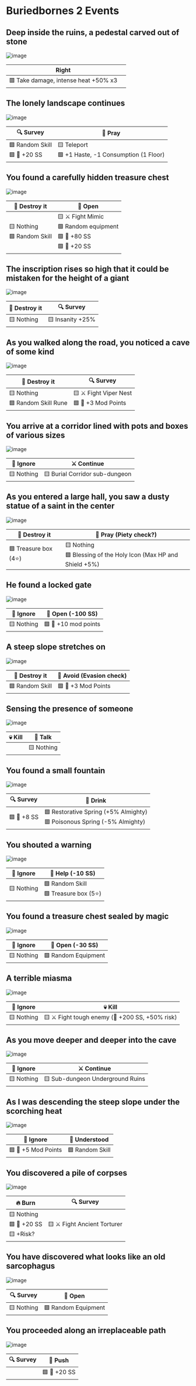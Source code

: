 # Buriedbornes 2 Events

## Deep inside the ruins, a pedestal carved out of stone

![image](images/Pasted%20image%2020240123144509.png)

| Right |  |
| --- | --- |
| 🟥 Take damage, intense heat +50% x3 |  |

## The lonely landscape continues

![image](images/Pasted%20image%2020240123145834.png)

| 🔍 Survey | 🙏 Pray |
| --- | --- |
| 🟩 Random Skill<br>🟩 💎 +20 SS | 🟨 Teleport<br>🟩 +1 Haste, -1 Consumption (1 Floor) |

## You found a carefully hidden treasure chest

![image](images/Pasted%20image%2020240123150419.png)

| 🔨 Destroy it | 🔑 Open |
| --- | --- |
| 🟨 Nothing<br>🟩 Random Skill | 🟨 ⚔ Fight Mimic<br>🟩 Random equipment<br>🟩 💎 +80 SS<br>🟩 💎 +20 SS |

## The inscription rises so high that it could be mistaken for the height of a giant

![image](images/Pasted%20image%2020240123150927.png)

| 🔨 Destroy it | 🔍 Survey |
| --- | --- |
| 🟨 Nothing | 🟨 Insanity +25% |

## As you walked along the road, you noticed a cave of some kind

![image](images/Pasted%20image%2020240123151815.png)

| 🔨 Destroy it | 🔍 Survey |
| --- | --- |
| 🟨 Nothing<br>🟩 Random Skill Rune | 🟨 ⚔ Fight Viper Nest<br>🟩 🔧 +3 Mod Points |

## You arrive at a corridor lined with pots and boxes of various sizes

![image](images/Pasted%20image%2020240123152908.png)

| 👢 Ignore | ⚔ Continue |
| --- | --- |
| 🟨 Nothing | 🟨 Burial Corridor sub-dungeon |

## As you entered a large hall, you saw a dusty statue of a saint in the center

![image](images/Pasted%20image%2020240123153156.png)

| 🔨 Destroy it | 🙏 Pray (Piety check?) |
| --- | --- |
| 🟩 Treasure box (4⭐) | 🟨 Nothing<br>🟩 Blessing of the Holy Icon (Max HP and Shield +5%) |

## He found a locked gate

![image](images/Pasted%20image%2020240123154105.png)

| 👢 Ignore | 🔑 Open (-100 SS) |
| --- | --- |
| 🟨 Nothing | 🟩 🔧 +10 mod points |

## A steep slope stretches on

![image](images/Pasted%20image%2020240123154406.png)

| 🔨 Destroy it | 💨 Avoid (Evasion check) |
| --- | --- |
| 🟩 Random Skill | 🟩 🔧 +3 Mod Points |

## Sensing the presence of someone

![image](images/Pasted%20image%2020240123154734.png)

| 💀 Kill | 🎲 Talk |
| --- | --- |
|  | 🟨 Nothing |

## You found a small fountain

![image](images/Pasted%20image%2020240123154953.png)

| 🔍 Survey | 🌊 Drink |
| --- | --- |
| 🟩 💎 +8 SS | 🟩 Restorative Spring (+5% Almighty)<br>🟥 Poisonous Spring (-5% Almighty) |

## You shouted a warning

![image](images/Pasted%20image%2020240123155101.png)

| 👢 Ignore | 🎲 Help (-10 SS) |
| --- | --- |
| 🟨 Nothing | 🟩 Random Skill<br>🟩 Treasure box (5⭐) |

## You found a treasure chest sealed by magic

![image](images/Pasted%20image%2020240123155537.png)

| 👢 Ignore | 🔑 Open (-30 SS) |
| --- | --- |
| 🟨 Nothing | 🟩 Random Equipment |

## A terrible miasma

![image](images/Pasted%20image%2020240123160319.png)

| 👢 Ignore | 💀 Kill |
| --- | --- |
| 🟨 Nothing | 🟨 ⚔ Fight tough enemy (💎 +200 SS, +50% risk) |

## As you move deeper and deeper into the cave

![image](images/Pasted%20image%2020240124094908.png)

| 👢 Ignore | ⚔ Continue |
| --- | --- |
| 🟨 Nothing | 🟨 Sub-dungeon Underground Ruins |

## As I was descending the steep slope under the scorching heat

![image](images/Pasted%20image%2020240125075344.png)

| 👢 Ignore | 🎲 Understood |
| --- | --- |
| 🟩 🔧 +5 Mod Points | 🟩 Random Skill |

## You discovered a pile of corpses

![image](images/Pasted%20image%2020240125075709.png)

| 🔥 Burn | 🔍 Survey |
| --- | --- |
| 🟨 Nothing<br>🟩 💎 +20 SS<br>🟨 +Risk? | 🟨 ⚔ Fight Ancient Torturer |

## You have discovered what looks like an old sarcophagus

![image](images/Pasted%20image%2020240125081206.png)

| 🔍 Survey | 🔑 Open |
| --- | --- |
| 🟨 Nothing | 🟩 Random Equipment |

## You proceeded along an irreplaceable path

![image](images/Pasted%20image%2020240125092014.png)

| 🔍 Survey | 🎲 Push |
| --- | --- |
|  | 🟩 💎 +20 SS |
